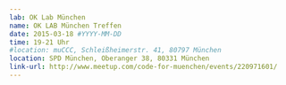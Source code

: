 ```yaml
---
lab: OK Lab München
name: OK LAB München Treffen
date: 2015-03-18 #YYYY-MM-DD
time: 19-21 Uhr
#location: muCCC, Schleißheimerstr. 41, 80797 München
location: SPD München, Oberanger 38, 80331 München
link-url: http://www.meetup.com/code-for-muenchen/events/220971601/
---
```


